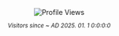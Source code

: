 <div align="center">
  <img src="https://count.getloli.com/@xdVk?name=xdVk&theme=nixietube-1" alt="Profile Views"/>
</div>
<sub>
  <p align="center"><i>Visitors since ~ AD 2025. 01. 1 0:0:0:0</i></p>
</sub>
